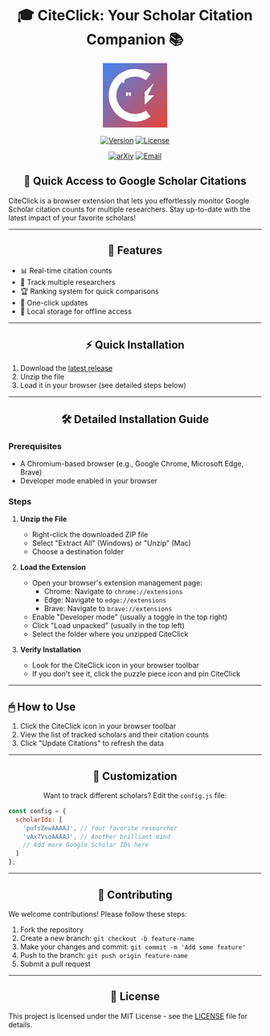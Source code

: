<div align="center">

# 🎓 CiteClick: Your Scholar Citation Companion 📚

![CiteClick Logo](icon128.png)

[![Version](https://img.shields.io/badge/version-1.0-blue.svg)](https://github.com/yourusername/citeclick)
[![License](https://img.shields.io/badge/license-MIT-green.svg)](https://opensource.org/licenses/MIT)

[![arXiv](https://img.shields.io/badge/arXiv-Read_Paper-blue?style=for-the-badge&logo=arxiv)](https://your-arxiv-link-here.com) 
[![Email](https://img.shields.io/badge/Email-Contact-blue?style=for-the-badge&logo=gmail)](mailto:example.com)


</div>

<div align="center">

## 🚀 Quick Access to Google Scholar Citations

</div>

CiteClick is a browser extension that lets you effortlessly monitor Google Scholar citation counts for multiple researchers. Stay up-to-date with the latest impact of your favorite scholars!



---

<div align="center">

## 🌟 Features

</div>

- 📊 Real-time citation counts
- 👥 Track multiple researchers
- 🏆 Ranking system for quick comparisons
- 🔄 One-click updates
- 💾 Local storage for offline access



---

<div align="center">

## ⚡ Quick Installation

</div>

1. Download the [latest release](https://github.com/yourusername/citeclick/releases/latest)
2. Unzip the file
3. Load it in your browser (see detailed steps below)



---

<div align="center">

## 🛠 Detailed Installation Guide

</div>

### Prerequisites
- A Chromium-based browser (e.g., Google Chrome, Microsoft Edge, Brave)
- Developer mode enabled in your browser

### Steps
1. **Unzip the File**
   - Right-click the downloaded ZIP file
   - Select "Extract All" (Windows) or "Unzip" (Mac)
   - Choose a destination folder

2. **Load the Extension**
   - Open your browser's extension management page:
     - Chrome: Navigate to `chrome://extensions`
     - Edge: Navigate to `edge://extensions`
     - Brave: Navigate to `brave://extensions`
   - Enable "Developer mode" (usually a toggle in the top right)
   - Click "Load unpacked" (usually in the top left)
   - Select the folder where you unzipped CiteClick

3. **Verify Installation**
   - Look for the CiteClick icon in your browser toolbar
   - If you don't see it, click the puzzle piece icon and pin CiteClick

---

<div align="center">

</div>

## 🖱 How to Use

1. Click the CiteClick icon in your browser toolbar
2. View the list of tracked scholars and their citation counts
3. Click "Update Citations" to refresh the data



---

<div align="center">

## 🎨 Customization

Want to track different scholars? Edit the `config.js` file:

</div>

```javascript
const config = {
  scholarIds: [
    'pufsZewAAAAJ', // Your favorite researcher
    'vAx7VsoAAAAJ', // Another brilliant mind
    // Add more Google Scholar IDs here
  ]
};
```

---


<div align="center">

## 🤝 Contributing

</div>

We welcome contributions! Please follow these steps:

1. Fork the repository
2. Create a new branch: `git checkout -b feature-name`
3. Make your changes and commit: `git commit -m 'Add some feature'`
4. Push to the branch: `git push origin feature-name`
5. Submit a pull request



---

<div align="center">

## 📜 License

</div>

This project is licensed under the MIT License - see the [LICENSE](LICENSE) file for details.


